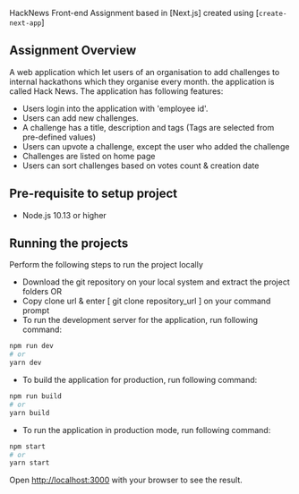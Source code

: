 
HackNews Front-end Assignment based in [Next.js] created using  [`create-next-app`]

## Assignment Overview

A web application which let users of an organisation to add challenges to internal hackathons which they organise every month. the application is called Hack News.
The application has following features:

- Users login into the application with 'employee id'.
- Users can add new challenges.
- A challenge has a title, description and tags (Tags are selected from pre-defined values)
- Users can upvote a challenge, except the user who added the challenge
- Challenges are listed on home page
- Users can sort challenges based on votes count & creation date

## Pre-requisite to setup project
- Node.js 10.13 or higher

## Running the projects

Perform the following steps to run the project locally
- Download the git repository on your local system and extract the project folders
	OR
- Copy clone url & enter [ git clone repository_url ] on your command prompt
- To run the development server for the application, run following command:

```bash
npm run dev
# or
yarn dev
```
- To build the application for production, run following command:

```bash
npm run build
# or
yarn build
```
- To run the application in production mode, run following command:

```bash
npm start
# or
yarn start
```

Open [http://localhost:3000](http://localhost:3000) with your browser to see the result.
